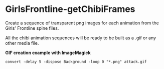 # GirlsFrontline-getChibiFrames
Create a sequence of transparent png images for each animation from the Girls' Frontline spine files.

All the chibi animation sequences will be ready to be built as a .gif or any other media file.

**GIF creation example with ImageMagick**

`convert -delay 5 -dispose Background -loop 0 "*.png" attack.gif`
